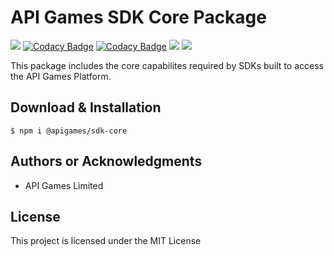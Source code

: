 # API Games SDK Core Package

![](https://img.shields.io/badge/build-passing-brightgreen)
[![Codacy Badge](https://app.codacy.com/project/badge/Grade/c5081d4fa5a84849b05e1a9b54d2b93f)](https://www.codacy.com/gh/apigames-public/sdk-core/dashboard?utm_source=github.com&amp;utm_medium=referral&amp;utm_content=apigames-public/sdk-core&amp;utm_campaign=Badge_Grade)
[![Codacy Badge](https://app.codacy.com/project/badge/Coverage/c5081d4fa5a84849b05e1a9b54d2b93f)](https://www.codacy.com/gh/apigames-public/sdk-core/dashboard?utm_source=github.com&utm_medium=referral&utm_content=apigames-public/sdk-core&utm_campaign=Badge_Coverage)
![](https://img.shields.io/npm/v/@apigames/sdk-core)
![](https://img.shields.io/badge/license-MIT-blue)

This package includes the core capabilites required by SDKs built to access the API Games Platform.

## Download & Installation

```shell 
$ npm i @apigames/sdk-core
```

## Authors or Acknowledgments

*   API Games Limited

## License

This project is licensed under the MIT License
